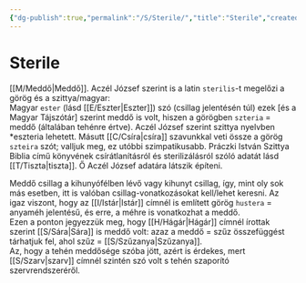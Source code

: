 ```yaml
---
{"dg-publish":true,"permalink":"/S/Sterile/","title":"Sterile","created":"2023-11-09T03:26","updated":"2025-05-03T09:29"}
---
```



# Sterile

[[M/Meddő\|Meddő]]. Aczél József szerint is a latin `sterilis`-t megelőzi a görög és a szittya/magyar:  
Magyar `ester` (lásd [[E/Eszter\|Eszter]]) szó (csillag jelentésén túl) ezek \[és a Magyar Tájszótár\] szerint meddő is volt, hiszen a görögben `szteria` = meddő (általában tehénre értve). Aczél József szerint szittya nyelvben \*eszteria lehetett. Másutt [[C/Csíra\|csíra]] szavunkkal veti össze a görög `szteira` szót; valljuk meg, ez utóbbi szimpatikusabb. Práczki István Szittya Biblia című könyvének csírátlanításról és sterilizálásról szóló adatát lásd [[T/Tiszta\|tiszta]]. Ő Aczél József adatára látszik építeni.  

Meddő csillag a kihunyófélben lévő vagy kihunyt csillag, így, mint oly sok más esetben, itt is valóban csillag-vonatkozásokat kell/lehet keresni. Az igaz viszont, hogy az [[I/Istár\|Istár]] címnél is említett görög `hustera` = anyaméh jelentésű, és erre, a méhre is vonatkozhat a meddő.  
Ezen a ponton jegyezzük meg, hogy [[H/Hágár\|Hágár]] címnél írottak szerint [[S/Sára\|Sára]] is meddő volt: azaz a meddő = szűz összefüggést tárhatjuk fel, ahol szűz = [[S/Szűzanya\|Szűzanya]].  
Az, hogy a tehén meddősége szóba jött, azért is érdekes, mert [[S/Szarv\|szarv]] címnél szintén szó volt s tehén szaporító szervrendszeréről.  